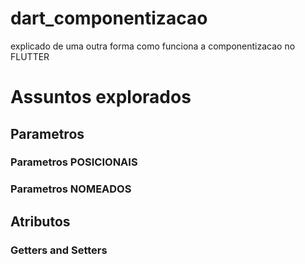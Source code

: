 # dart_componentizacao
explicado de uma outra forma como funciona a componentizacao no FLUTTER

# Assuntos explorados
## Parametros
### Parametros POSICIONAIS
### Parametros NOMEADOS

## Atributos
### Getters and Setters


